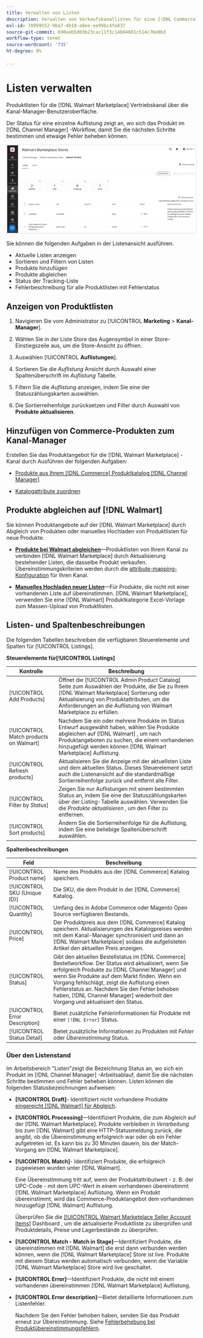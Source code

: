 ```yaml
---
title: Verwalten von Listen
description: Verwalten von Verkaufskanallisten für eine [!DNL Commerce] mit dem Kanal-Manager für Adobe Commerce und Magento Open Source speichern.
exl-id: 70999552-9ba7-4b10-a8ee-ee99bc4fe837
source-git-commit: 690eeb5d03b23cac11f3c14b04601c514c76e0bd
workflow-type: tm+mt
source-wordcount: '735'
ht-degree: 0%

---
```


# Listen verwalten

Produktlisten für die [!DNL Walmart Marketplace] Vertriebskanal über die Kanal-Manager-Benutzeroberfläche.

Der Status für eine einzelne Auflistung zeigt an, wo sich das Produkt im [!DNL Channel Manager] -Workflow, damit Sie die nächsten Schritte bestimmen und etwaige Fehler beheben können.

![Listenseite für einen verbundenen Vertriebskanal](assets/listings-dashboard-view.png)

Sie können die folgenden Aufgaben in der Listenansicht ausführen.

* Aktuelle Listen anzeigen
* Sortieren und Filtern von Listen
* Produkte hinzufügen
* Produkte abgleichen
* Status der Tracking-Liste
* Fehlerbeschreibung für alle Produktlisten mit Fehlerstatus

## Anzeigen von Produktlisten

1. Navigieren Sie vom Administrator zu [!UICONTROL **Marketing** > **Kanal-Manager**].

1. Wählen Sie in der Liste Store das Augensymbol in einer Store-Einstiegszeile aus, um die Store-Ansicht zu öffnen.

1. Auswählen [!UICONTROL **Auflistungen**].

1. Sortieren Sie die *Auflistung* Ansicht durch Auswahl einer Spaltenüberschrift im *Auflistung* Tabelle.

1. Filtern Sie die *Auflistung* anzeigen, indem Sie eine der Statuszählungskarten auswählen.

1. Die Sortierreihenfolge zurücksetzen und Filter durch Auswahl von **Produkte aktualisieren**.

## Hinzufügen von Commerce-Produkten zum Kanal-Manager

Erstellen Sie das Produktangebot für die [!DNL Walmart Marketplace] -Kanal durch Ausführen der folgenden Aufgaben:

* [Produkte aus Ihrem [!DNL Commerce] Produktkatalog [!DNL Channel Manager]](add-products-to-channel-store.md)

* [Katalogattribute zuordnen](map-catalog-attributes.md#configure-product-attribute-settings)

## Produkte abgleichen auf [!DNL Walmart]

Sie können Produktangebote auf der [!DNL Walmart Marketplace] durch Abgleich von Produkten oder manuelles Hochladen von Produktlisten für neue Produkte.

* **[Produkte bei Walmart abgleichen](connect-listings-to-marketplace.md)**—Produktlisten von Ihrem Kanal zu verbinden [!DNL Walmart Marketplace] durch Aktualisierung bestehender Listen, die dasselbe Produkt verkaufen. Übereinstimmungskriterien werden durch die [attribute-mapping-Konfiguration](map-catalog-attributes.md) für Ihren Kanal.

* **[Manuelles Hochladen neuer Listen](connect-listings-to-marketplace.md#upload-new-product-listings)**—Für Produkte, die nicht mit einer vorhandenen Liste auf übereinstimmen. [!DNL Walmart Marketplace], verwenden Sie eine [!DNL Walmart] Produktkategorie Excel-Vorlage zum Massen-Upload von Produktlisten.

## Listen- und Spaltenbeschreibungen

Die folgenden Tabellen beschreiben die verfügbaren Steuerelemente und Spalten für [!UICONTROL Listings].

**Steuerelemente für[!UICONTROL Listings]**

| **Kontrolle** | **Beschreibung** |
|----------------------------------------|--------------------------------------------------------------------------------------------------------------------------------------------------------------------------------------------------------------|
| [!UICONTROL Add Products] | Öffnet die [!UICONTROL Admin Product Catalog] Seite zum Auswählen der Produkte, die Sie zu Ihrem [!DNL Walmart Marketplace] Sortierung oder Aktualisierung von Produktattributen, um die Anforderungen an die Auflistung von Walmart Marketplace zu erfüllen. |
| [!UICONTROL Match products on Walmart] | Nachdem Sie ein oder mehrere Produkte im Status Entwurf ausgewählt haben, wählen Sie Produkte abgleichen auf [!DNL Walmart] , um nach Produktangeboten zu suchen, die einem vorhandenen hinzugefügt werden können [!DNL Walmart Marketplace] Auflistung. |
| [!UICONTROL Refresh products] | Aktualisieren Sie die Anzeige mit der aktuellsten Liste und dem aktuellen Status. Dieses Steuerelement setzt auch die Listenansicht auf die standardmäßige Sortierreihenfolge zurück und entfernt alle Filter. |
| [!UICONTROL Filter by *Status*] | Zeigen Sie nur Auflistungen mit einem bestimmten Status an, indem Sie eine der Statuszählungskarten über der Listing-Tabelle auswählen. Verwenden Sie die *Produkte aktualisieren* , um den Filter zu entfernen. |
| [!UICONTROL Sort products] | Ändern Sie die Sortierreihenfolge für die Auflistung, indem Sie eine beliebige Spaltenüberschrift auswählen. |


**Spaltenbeschreibungen**

| **Feld** | **Beschreibung** |
|--------------------------------|-------------------------------------------------------------------------------------------------------------------------------------------------------------------------------------------------------------------------------------------------------------------------------------------------------------------------------------------------------------------|
| [!UICONTROL Product name] | Name des Produkts aus der [!DNL Commerce] Katalog speichern. |
| [!UICONTROL SKU (Unique ID)] | Die SKU, die dem Produkt in der [!DNL Commerce] Katalog. |
| [!UICONTROL  Quantity] | Umfang des in Adobe Commerce oder Magento Open Source verfügbaren Bestands. |
| [!UICONTROL Price] | Der Produktpreis aus dem [!DNL Commerce] Katalog speichern. Aktualisierungen des Katalogpreises werden mit dem Kanal-Manager synchronisiert und dann an [!DNL Walmart Marketplace]  sodass die aufgelisteten Artikel den aktuellen Preis anzeigen. |
| [!UICONTROL Status] | Gibt den aktuellen Bestellstatus im [!DNL Commerce] Bestellworkflow. Der Status wird aktualisiert, wenn Sie erfolgreich Produkte zu [!DNL Channel Manager] und wenn Sie Produkte auf dem Markt finden. Wenn ein Vorgang fehlschlägt, zeigt die Auflistung einen Fehlerstatus an. Nachdem Sie den Fehler behoben haben, [!DNL Channel Manager] wiederholt den Vorgang und aktualisiert den Status. |
| [!UICONTROL Error Description] | Bietet zusätzliche Fehlerinformationen für Produkte mit einer `[!DNL Error]` Status. |
| [!UICONTROL Status Detail] | Bietet zusätzliche Informationen zu Produkten mit *Fehler* oder *Übereinstimmung* Status. |

### Über den Listenstand

Im Arbeitsbereich &quot;Listen&quot;zeigt die Bezeichnung Status an, wo sich ein Produkt im [!DNL Channel Manager] -Arbeitsablauf, damit Sie die nächsten Schritte bestimmen und Fehler beheben können. Listen können die folgenden Statusbezeichnungen aufweisen:

* **[!UICONTROL Draft]**- Identifiziert nicht vorhandene Produkte [eingereicht [!DNL Walmart] für Abgleich](connect-listings-to-marketplace.md#match-products).

* **[!UICONTROL Processing]**—Identifiziert Produkte, die zum Abgleich auf der [!DNL Walmart Marketplace]. Produkte verbleiben in *Verarbeitung* bis zum [!DNL Walmart] gibt eine HTTP-Statusmeldung zurück, die angibt, ob die Übereinstimmung erfolgreich war oder ob ein Fehler aufgetreten ist. Es kann bis zu 30 Minuten dauern, bis der Match-Vorgang am [!DNL Walmart Marketplace].

* **[!UICONTROL Match]**- Identifiziert Produkte, die erfolgreich zugewiesen wurden unter [!DNL Walmart].

   Eine Übereinstimmung tritt auf, wenn der Produktattributwert - z. B. der UPC-Code - mit dem UPC-Wert in einem vorhandenen übereinstimmt [!DNL Walmart Marketplace] Auflistung. Wenn ein Produkt übereinstimmt, wird das Commerce-Produktangebot dem vorhandenen hinzugefügt [!DNL Walmart] Auflistung.

   Überprüfen Sie die [[!UICONTROL Walmart Marketplace Seller Account Items]](https://seller.walmart.com/items-and-inventory/manage-items) Dashboard , um die aktualisierte Produktliste zu überprüfen und Produktdetails, Preise und Lagerbestände zu überprüfen.

* **[!UICONTROL Match - Match in Stage]**—Identifiziert Produkte, die übereinstimmen mit [!DNL Walmart] die erst dann verbunden werden können, wenn die [!DNL Walmart Marketplace] Store ist live. Produkte mit diesem Status werden automatisch verbunden, wenn die Variable [!DNL Walmart Marketplace] Store wird live geschaltet.

* **[!UICONTROL Error]**—Identifiziert Produkte, die nicht mit einem vorhandenen übereinstimmen [!DNL Walmart Marketplace] Auflistung.

* **[!UICONTROL Error description]**—Bietet detaillierte Informationen zum Listenfehler.

   Nachdem Sie den Fehler behoben haben, senden Sie das Produkt erneut zur Übereinstimmung. Siehe [Fehlerbehebung bei Produktübereinstimmungsfehlern](connect-listings-to-marketplace.md#troubleshoot-product-match-errors).
